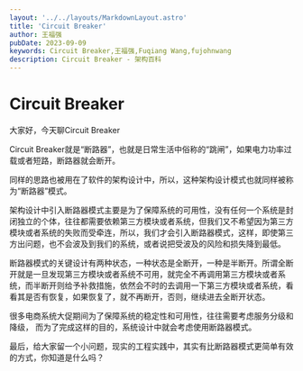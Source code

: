 ```yaml
---
layout: '../../layouts/MarkdownLayout.astro'
title: 'Circuit Breaker'
author: 王福强
pubDate: 2023-09-09
keywords: Circuit Breaker,王福强,Fuqiang Wang,fujohnwang
description: Circuit Breaker - 架构百科
---
```


# Circuit Breaker

大家好，今天聊Circuit Breaker

Circuit Breaker就是“断路器”，也就是日常生活中俗称的“跳闸”，如果电力功率过载或者短路，断路器就会断开。 

同样的思路也被用在了软件的架构设计中，所以，这种架构设计模式也就同样被称为“断路器”模式。

架构设计中引入断路器模式主要是为了保障系统的可用性，没有任何一个系统是封闭独立的个体，往往都需要依赖第三方模块或者系统，但我们又不希望因为第三方模块或者系统的失败而受牵连，所以，我们才会引入断路器模式，这样，即使第三方出问题，也不会波及到我们的系统，或者说把受波及的风险和损失降到最低。

断路器模式的关键设计有两种状态，一种状态是全断开，一种是半断开。所谓全断开就是一旦发现第三方模块或者系统不可用，就完全不再调用第三方模块或者系统，而半断开则给予补救措施，依然会不时的去调用一下第三方模块或者系统，看看其是否有恢复，如果恢复了，就不再断开，否则，继续进去全断开状态。

很多电商系统大促期间为了保障系统的稳定性和可用性，往往需要考虑服务分级和降级， 而为了完成这样的目的，系统设计中就会考虑使用断路器模式。

最后，给大家留一个小问题，现实的工程实践中，其实有比断路器模式更简单有效的方式，你知道是什么吗？